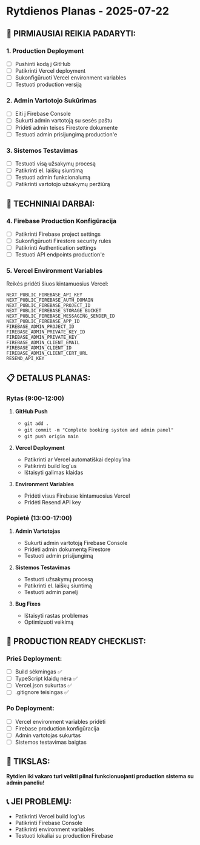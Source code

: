 # Rytdienos Planas - 2025-07-22

## 🎯 **PIRMIAUSIAI REIKIA PADARYTI:**

### **1. Production Deployment**
- [ ] Pushinti kodą į GitHub
- [ ] Patikrinti Vercel deployment
- [ ] Sukonfigūruoti Vercel environment variables
- [ ] Testuoti production versiją

### **2. Admin Vartotojo Sukūrimas**
- [ ] Eiti į Firebase Console
- [ ] Sukurti admin vartotoją su sesės paštu
- [ ] Pridėti admin teises Firestore dokumente
- [ ] Testuoti admin prisijungimą production'e

### **3. Sistemos Testavimas**
- [ ] Testuoti visą užsakymų procesą
- [ ] Patikrinti el. laiškų siuntimą
- [ ] Testuoti admin funkcionalumą
- [ ] Patikrinti vartotojo užsakymų peržiūrą

## 🔧 **TECHNINIAI DARBAI:**

### **4. Firebase Production Konfigūracija**
- [ ] Patikrinti Firebase project settings
- [ ] Sukonfigūruoti Firestore security rules
- [ ] Patikrinti Authentication settings
- [ ] Testuoti API endpoints production'e

### **5. Vercel Environment Variables**
Reikės pridėti šiuos kintamuosius Vercel:
```
NEXT_PUBLIC_FIREBASE_API_KEY
NEXT_PUBLIC_FIREBASE_AUTH_DOMAIN
NEXT_PUBLIC_FIREBASE_PROJECT_ID
NEXT_PUBLIC_FIREBASE_STORAGE_BUCKET
NEXT_PUBLIC_FIREBASE_MESSAGING_SENDER_ID
NEXT_PUBLIC_FIREBASE_APP_ID
FIREBASE_ADMIN_PROJECT_ID
FIREBASE_ADMIN_PRIVATE_KEY_ID
FIREBASE_ADMIN_PRIVATE_KEY
FIREBASE_ADMIN_CLIENT_EMAIL
FIREBASE_ADMIN_CLIENT_ID
FIREBASE_ADMIN_CLIENT_CERT_URL
RESEND_API_KEY
```

## 📋 **DETALUS PLANAS:**

### **Rytas (9:00-12:00)**
1. **GitHub Push**
   - `git add .`
   - `git commit -m "Complete booking system and admin panel"`
   - `git push origin main`

2. **Vercel Deployment**
   - Patikrinti ar Vercel automatiškai deploy'ina
   - Patikrinti build log'us
   - Ištaisyti galimas klaidas

3. **Environment Variables**
   - Pridėti visus Firebase kintamuosius Vercel
   - Pridėti Resend API key

### **Popietė (13:00-17:00)**
1. **Admin Vartotojas**
   - Sukurti admin vartotoją Firebase Console
   - Pridėti admin dokumentą Firestore
   - Testuoti admin prisijungimą

2. **Sistemos Testavimas**
   - Testuoti užsakymų procesą
   - Patikrinti el. laiškų siuntimą
   - Testuoti admin panelį

3. **Bug Fixes**
   - Ištaisyti rastas problemas
   - Optimizuoti veikimą

## 🚀 **PRODUCTION READY CHECKLIST:**

### **Prieš Deployment:**
- [ ] Build sėkmingas ✅
- [ ] TypeScript klaidų nėra ✅
- [ ] Vercel.json sukurtas ✅
- [ ] .gitignore teisingas ✅

### **Po Deployment:**
- [ ] Vercel environment variables pridėti
- [ ] Firebase production konfigūracija
- [ ] Admin vartotojas sukurtas
- [ ] Sistemos testavimas baigtas

## 🎯 **TIKSLAS:**
**Rytdien iki vakaro turi veikti pilnai funkcionuojanti production sistema su admin paneliu!**

## 📞 **JEI PROBLEMŲ:**
- Patikrinti Vercel build log'us
- Patikrinti Firebase Console
- Patikrinti environment variables
- Testuoti lokaliai su production Firebase 